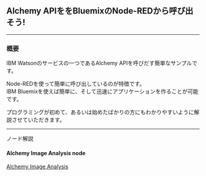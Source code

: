 ## Alchemy APIををBluemixのNode-REDから呼び出そう!
***
### 概要

IBM Watsonのサービスの一つであるAlchemy APIを呼びだす簡単なサンプルです。

Node-REDを使って簡単に呼び出しているのが特徴です。   
IBM Bluemixを使えば簡単に、そして迅速にアプリケーションを作ることが可能です。  

プログラミングが初めて、あるいは始めたばかりの方にもわかりやすいように解説させていただきます。

***
ノード解説
#### Alchemy Image Analysis node

[Alchemy Image Analysis](../images/Node-RED___mz-nodered-z002_eu-gb_mybluemix_net.png)
